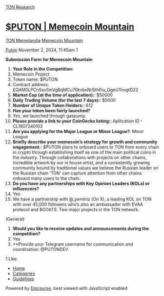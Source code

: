 [TON Research](/)

# [$PUTON | Memecoin Mountain](/t/puton-memecoin-mountain/39451)

[TON Memelandia](/c/ton-memelandia/memecoin-mountain/86)  [Memecoin Mountain](/c/ton-memelandia/memecoin-mountain/86) 

    

[Puton](https://tonresear.ch/u/Puton)  November 2, 2024, 11:45am  1

**Submission Form for Memecoin Mountain**

1.  **Your Role in the Competition:**
2.  Memecoin Project
3.  Token name: $PUTON
4.  Contract address: EQAM0LPCnSsv5mVgBqMCu70kvbxNrSthfhu\_QgeUTnvgtD22
5.  **Market Cap (at the time of application):**: $50000
6.  **Daily Trading Volume (for the last 7 days):**: $5000
7.  **Number of Unique Token Holders:**: 612
8.  **Has your token been fairly launched?**
9.  Yes, we launched through gaspump.
10.  **Please provide a link to your CoinGecko listing:**: Apllication ID - CL1807240103
11.  **Are you applying for the Major League or Minor League?**: Minor League
12.  **Briefly describe your memecoin’s strategy for growth and community engagement:**: $PUTON plans to onboard users to TON from every chain in crypto through establishing itself as one of the main political coins in the industry. Through collaborations with projects on other chains, incredible artwork by our in house artist, and a consistently growing community bound by traditional values we believe the Russian leader on the Russian chain ‘TON’ can capture attention from other chains onboard many users to the chain.
13.  **Do you have any partnerships with Key Opinion Leaders (KOLs) or influencers?**
14.  Yes
15.  We have a partnership with @\_yeminiz (On X), a leading KOL on TON with over 45,000 followers who’s also an ambassador with EVAA protocol and $GOATS. Two major projects in the TON network.

(General)

1.  **Would you like to receive updates and announcements during the competition?**
2.  Yes
3.  \*\*Provide your Telegram username for communication and coordination: @PUTONDEV

  1 Like

*   [Home](/)
*   [Categories](/categories)
*   [Guidelines](/guidelines)

Powered by [Discourse](https://www.discourse.org), best viewed with JavaScript enabled